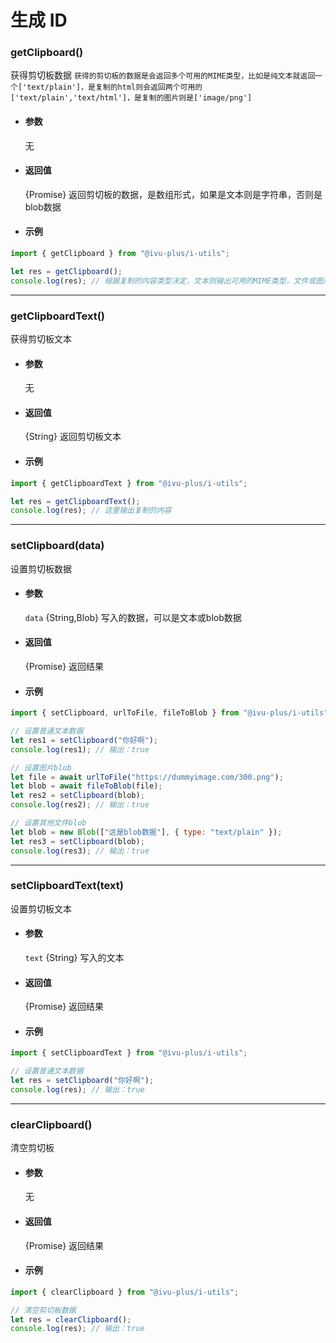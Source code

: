 # 生成 ID

### getClipboard()

获得剪切板数据
`获得的剪切板的数据是会返回多个可用的MIME类型，比如是纯文本就返回一个['text/plain']，是复制的html则会返回两个可用的['text/plain','text/html']，是复制的图片则是['image/png']`

- #### 参数

  无

- #### 返回值

  {Promise} 返回剪切板的数据，是数组形式，如果是文本则是字符串，否则是blob数据

- #### 示例

```javascript
import { getClipboard } from "@ivu-plus/i-utils";

let res = getClipboard();
console.log(res); // 根据复制的内容类型决定，文本则输出可用的MIME类型，文件或图片则是blob
```

---

### getClipboardText()

获得剪切板文本

- #### 参数

  无

- #### 返回值

  {String} 返回剪切板文本

- #### 示例

```javascript
import { getClipboardText } from "@ivu-plus/i-utils";

let res = getClipboardText();
console.log(res); // 这里输出复制的内容
```

---

### setClipboard(data)

设置剪切板数据

- #### 参数

  `data` {String,Blob} 写入的数据，可以是文本或blob数据

- #### 返回值

  {Promise} 返回结果

- #### 示例

```javascript
import { setClipboard, urlToFile, fileToBlob } from "@ivu-plus/i-utils";

// 设置普通文本数据
let res1 = setClipboard("你好啊");
console.log(res1); // 输出：true

// 设置图片blob
let file = await urlToFile("https://dummyimage.com/300.png");
let blob = await fileToBlob(file);
let res2 = setClipboard(blob);
console.log(res2); // 输出：true

// 设置其他文件blob
let blob = new Blob(["这是blob数据"], { type: "text/plain" });
let res3 = setClipboard(blob);
console.log(res3); // 输出：true
```

---

### setClipboardText(text)

设置剪切板文本

- #### 参数

  `text` {String} 写入的文本

- #### 返回值

  {Promise} 返回结果

- #### 示例

```javascript
import { setClipboardText } from "@ivu-plus/i-utils";

// 设置普通文本数据
let res = setClipboard("你好啊");
console.log(res); // 输出：true


```

---

### clearClipboard()

清空剪切板

- #### 参数

  无

- #### 返回值

  {Promise} 返回结果

- #### 示例

```javascript
import { clearClipboard } from "@ivu-plus/i-utils";

// 清空剪切板数据
let res = clearClipboard();
console.log(res); // 输出：true


```
